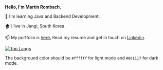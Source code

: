**Hello, I'm Martin Rombach.** 

👀 I'm learning Java and Backend Development.

🏠 I live in Jangi, South Korea.

📫 My portfolio is <a href="https://www.martinrombachdev.com/portfolio">here.</a> Read my resume and get in touch on <a href="https://www.linkedin.com/in/martin-rombach-0a67b266/">Linkedin</a>.


[![Top Langs](https://github-readme-stats.vercel.app/api/top-langs/?username=martinrombach88&layout=compact)](https://github.com/anuraghazra/github-readme-stats)

<!---
martinrombach88/martinrombach88 is a ✨ special ✨ repository because its `README.md` (this file) appears on your GitHub profile.
You can click the Preview link to take a look at your changes.
--->
The background color should be `#ffffff` for light mode and `#0d1117` for dark mode.
